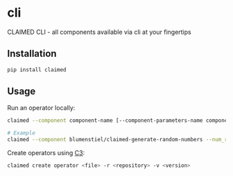 # cli
CLAIMED CLI - all components available via cli at your fingertips

## Installation

```bash
pip install claimed
```

## Usage
Run an operator locally:
```bash
claimed --component component-name [--component-parameters-name component-parameters-value ...]

# Example
claimed --component blumenstiel/claimed-generate-random-numbers --num_random 5
```

Create operators using [C3](https://github.com/claimed-framework/c3):
```bash
claimed create operator <file> -r <repository> -v <version>
```
